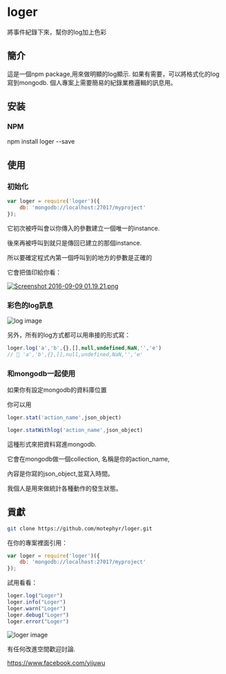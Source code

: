 # loger 
將事件紀錄下來，幫你的log加上色彩

## 簡介

這是一個npm package,用來做明顯的log顯示.
如果有需要，可以將格式化的log寫到mongodb.
個人專案上需要簡易的紀錄業務邏輯的訊息用。

## 安装

### NPM

npm install loger --save

## 使用

### 初始化
```js
var loger = require('loger')({
    db: 'mongodb://localhost:27017/myproject'
});
```

它初次被呼叫會以你傳入的參數建立一個唯一的instance.

後來再被呼叫到就只是傳回已建立的那個instance.

所以要確定程式內第一個呼叫到的地方的參數是正確的

它會把值印給你看：

[![Screenshot 2016-09-09 01.19.21.png](https://s15.postimg.org/drz5hqae3/Screenshot_2016_09_09_01_19_21.png)](https://postimg.org/image/baneagqhj/)


### 彩色的log訊息

![log image](https://s13.postimg.org/6kwmtz8ib/Screenshot_2016_09_09_01_01_53.png)

另外，所有的log方式都可以用串接的形式寫：

```js
loger.log('a','b',{},[],null,undefined,NaN,'','e')
// 🚦 'a','b',{},[],null,undefined,NaN,'','e'
```

### 和mongodb一起使用

如果你有設定mongodb的資料庫位置

你可以用
```js
loger.stat('action_name',json_object)

loger.statWithlog('action_name',json_object)
```
這種形式來把資料寫進mongodb.

它會在mongodb做一個collection, 名稱是你的action_name,

內容是你寫的json_object,並寫入時間。

我個人是用來做統計各種動作的發生狀態。


## 貢獻

```bash
git clone https://github.com/motephyr/loger.git
```

在你的專案裡面引用：

```js
var loger = require('loger')({
    db: 'mongodb://localhost:27017/myproject'
});
```

試用看看：

```js
loger.log("Loger")
loger.info("Loger")
loger.warn("Loger")
loger.debug("Loger")
loger.error("Loger")
```

![loger image](https://s13.postimg.org/5hcii0nv7/Screenshot_2016_09_09_01_13_05.png)

有任何改進空間歡迎討論.

https://www.facebook.com/yijuwu
